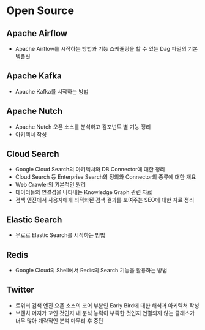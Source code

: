 # Open Source
## Apache Airflow
- Apache Airflow를 시작하는 방법과 기능 스케쥴링을 할 수 있는 Dag 파일의 기본 템플릿

## Apache Kafka
- Apache Kafka를 시작하는 방법

## Apache Nutch
- Apache Nutch 오픈 소스를 분석하고 컴포넌트 별 기능 정리
- 아키텍쳐 작성

## Cloud Search
- Google Cloud Search의 아키텍쳐와 DB Connector에 대한 정리
- Cloud Search 등 Enterprise Search의 정의와 Connector의 종류에 대한 개요
- Web Crawler의 기본적인 원리
- 데이터들의 연결성을 나타내는 Knowledge Graph 관련 자료
- 검색 엔진에서 사용자에게 최적화된 검색 결과를 보여주는 SEO에 대한 자료 정리

## Elastic Search
- 무료로 Elastic Search를 시작하는 방법

## Redis
- Google Cloud의 Shell에서 Redis의 Search 기능을 활용하는 방법

## Twitter
- 트위터 검색 엔진 오픈 소스의 코어 부분인 Early Bird에 대한 해석과 아키텍쳐 작성
- 브랜치 머지가 꼬인 것인지 내 분석 능력이 부족한 것인지 연결되지 않는 클래스가 너무 많아 개략적인 분석 마무리 후 중단
